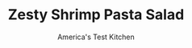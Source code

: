 ---
layout: ../../layouts/MarkdownPostLayout.astro
title: Zesty Shrimp Pasta Salad
author: America's Test Kitchen
pubDate: 2023-03-15
description: "Instead of a mild, mellow pesto sauce for this salad, we turned up the heat by adding jalapenos."
image_url: https://res.cloudinary.com/hksqkdlah/image/upload/ar_1:1,c_fill,dpr_2.0,f_auto,fl_lossy.progressive.strip_profile,g_faces:auto,q_auto:low,w_344/SFS_Zesty_Shrimp_Pasta_Salad_5062_qtcuq8
tags: ["Main Courses","Pasta","Fish & Seafood","Salads","30-Minute Suppers"]
calories: 3082
protein: 21
carbohydrates: 60
fats: 
fiber: 3
ingredients: ["1/4 cup, walnuts, toasted","2 medium cloves, garlic, peeled","2 cups, packed fresh cilantro leaves","1 cup, packed fresh basil leaves","3 , anchovy fillets, rinsed and patted dry","1/2 cup, extra-virgin olive oil","1 tablespoon, grated lime zest plus 3 tablespoons juice from 2 limes","1/2 , jalapeno chile, seeds and ribs removed",", Table salt","1 pound, fusilli or other short, curly pasta","1 pound, cooked medium shrimp, peeled","1 pint, grape tomatoes or cherry tomatoes, cut in half"]
serves: 6
time: ""
instructions: ["Bring 4 quarts water to boil in large pot.","Meanwhile, process nuts, garlic, cilantro, basil, anchovies, 7 tablespoons oil, zest, juice, and chile in food processor or blender until smooth, stopping to scrape down bowl as necessary. Transfer to small bowl and season with salt to taste. Cover with plastic wrap.","Add 1 tablespoon salt and pasta to boiling water. Cook until al dente. Reserve 1/4 cup cooking water, drain pasta, and transfer to large serving bowl. Stir in reserved cooking water and remaining 1 tablespoon oil and cool to room temperature. When cooled, toss with pesto, shrimp, and tomatoes. Serve."]
nutrition: ["452 mg Potassium","354 mg Phosphorus","80 mg Calcium","1 mg Iron","69 mg Magnesium","566 mg Sodium","2 mg Zinc","20 g Fat","3 mg Niacin (B3)","13 g Monounsaturated","2 g Polyunsaturated","12 mg Vitamin C","96 mg Cholesterol","2 g Saturated","3 g Fiber","43 µg Folate (food)","3 g Sugars","49 µg Vitamin K","138 g Water","60 g Carbs","43 µg Folate equivalent (total)","21 g Protein","4 mg Vitamin E","94 µg Vitamin A","513 kcal Energy","3082 calories"]
notes: "The spicy pesto flavors this room-temperature pasta salad. The pesto can be prepared a day in advance and refrigerated until needed."
---